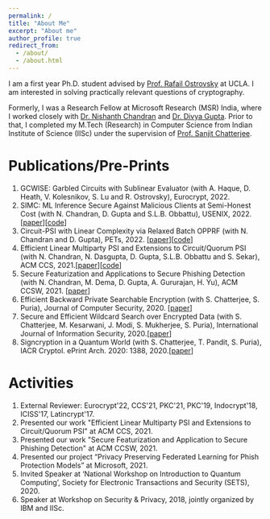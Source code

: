```yaml
---
permalink: /
title: "About Me"
excerpt: "About me"
author_profile: true
redirect_from:
  - /about/
  - /about.html
---
```


I am a first year Ph.D. student advised by [Prof. Rafail Ostrovsky](http://web.cs.ucla.edu/~rafail/) at UCLA. I am interested in solving practically relevant questions of cryptography.

Formerly, I was a Research Fellow at Microsoft Research (MSR) India, where I worked closely with [Dr. Nishanth Chandran](https://www.microsoft.com/en-us/research/people/nichandr/) and [Dr. Divya Gupta](https://www.microsoft.com/en-us/research/people/digup/). Prior to that, I completed my M.Tech (Research) in Computer Science from Indian Institute of Science (IISc) under the supervision of [Prof. Sanjit Chatterjee](https://www.csa.iisc.ac.in/~sanjit/).



Publications/Pre-Prints
======
1. GCWISE: Garbled Circuits with Sublinear Evaluator (with A. Haque, D. Heath, V. Kolesnikov, S. Lu and R. Ostrovsky), Eurocrypt, 2022.
1. SIMC: ML Inference Secure Against Malicious Clients at Semi-Honest Cost (with N. Chandran, D. Gupta and S.L.B. Obbattu), USENIX, 2022. [[paper](https://eprint.iacr.org/2021/1538.pdf)][[code](https://aka.ms/simc)]
1. Circuit-PSI with Linear Complexity via Relaxed Batch OPPRF (with N. Chandran and D. Gupta), PETs, 2022. [[paper](https://eprint.iacr.org/2021/034.pdf)][[code](https://github.com/shahakash28/2PC-Circuit-PSI)]
1. Efficient Linear Multiparty PSI and Extensions to Circuit/Quorum PSI (with N. Chandran, N. Dasgupta, D. Gupta, S.L.B. Obbattu and S. Sekar), ACM CCS, 2021.[[paper](https://eprint.iacr.org/2021/172.pdf)][[code](https://github.com/shahakash28/PQC-mPSI)]
1. Secure Featurization and Applications to Secure Phishing Detection (with N. Chandran, M. Dema, D. Gupta, A. Gururajan, H. Yu), ACM CCSW, 2021. [[paper](https://eprint.iacr.org/2021/1448.pdf)]
1. Efficient Backward Private Searchable Encryption (with S. Chatterjee, S. Puria), Journal of Computer Security, 2020. [[paper](https://content.iospress.com/articles/journal-of-computer-security/jcs191322)]
1. Secure and Efficient Wildcard Search over Encrypted Data (with S. Chatterjee, M. Kesarwani, J. Modi, S. Mukherjee, S. Puria), International Journal of Information Security,
2020.[[paper](https://link.springer.com/article/10.1007/s10207-020-00492-w)]
1. Signcryption in a Quantum World (with S. Chatterjee, T. Pandit, S. Puria), IACR Cryptol. ePrint Arch. 2020: 1388, 2020.[[paper](https://eprint.iacr.org/2020/1388.pdf)]

Activities
======
1. External Reviewer: Eurocrypt'22, CCS'21, PKC'21, PKC'19, Indocrypt'18, ICISS'17, Latincrypt'17.
1. Presented our work "Efficient Linear Multiparty PSI and Extensions to Circuit/Quorum PSI" at ACM CCS, 2021.
1. Presented our work "Secure Featurization and Application to Secure Phishing Detection" at ACM CCSW, 2021.
1. Presented our project “Privacy Preserving Federated Learning for Phish Protection Models” at Microsoft, 2021.
1. Invited Speaker at ‘National Workshop on Introduction to Quantum Computing’, Society for Electronic Transactions and Security (SETS), 2020.
1. Speaker at Workshop on Security & Privacy, 2018, jointly organized by IBM and IISc.
